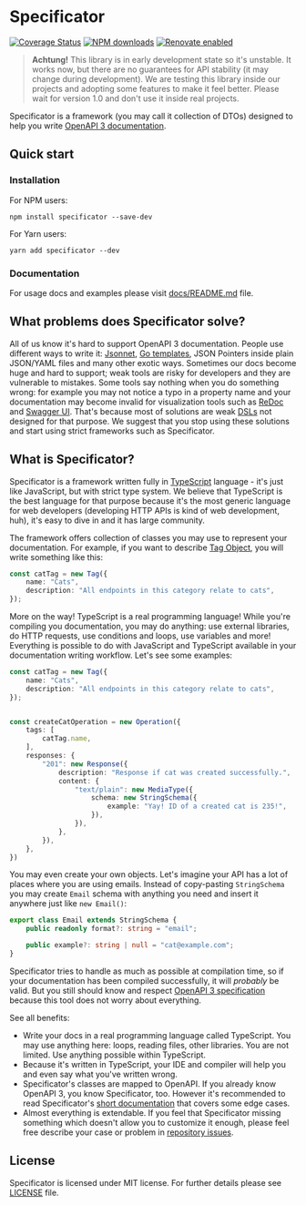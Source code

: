 # Specificator

[![Coverage Status](https://coveralls.io/repos/github/neluzhin/specificator/badge.svg?branch=master)](https://coveralls.io/github/neluzhin/specificator?branch=master)
[![NPM downloads](https://img.shields.io/npm/dm/specificator.svg)](https://www.npmjs.com/package/specificator)
[![Renovate enabled](https://img.shields.io/badge/renovate-enabled-brightgreen.svg?maxAge=604800)](https://renovatebot.com/)

> **Achtung!** This library is in early development state so it's unstable. It works now, but there are no guarantees for API stability (it may change during development). We are testing this library inside our projects and adopting some features to make it feel better. Please wait for version 1.0 and don't use it inside real projects.

Specificator is a framework (you may call it collection of DTOs) designed to help you write [OpenAPI 3 documentation](https://github.com/OAI/OpenAPI-Specification/tree/master/versions).

## Quick start

### Installation

For NPM users:

```
npm install specificator --save-dev
```

For Yarn users:

```
yarn add specificator --dev
```

### Documentation

For usage docs and examples please visit [docs/README.md](docs/README.md) file.

## What problems does Specificator solve?

All of us know it's hard to support OpenAPI 3 documentation. People use different ways to write it: [Jsonnet](https://jsonnet.org/), [Go templates](https://golang.org/pkg/text/template/), JSON Pointers inside plain JSON/YAML files and many other exotic ways. Sometimes our docs become huge and hard to support; weak tools are risky for developers and they are vulnerable to mistakes. Some tools say nothing when you do something wrong: for example you may not notice a typo in a property name and your documentation may become invalid for visualization tools such as [ReDoc](https://github.com/Rebilly/ReDoc) and [Swagger UI](https://github.com/swagger-api/swagger-ui). That's because most of solutions are weak [DSLs](https://en.wikipedia.org/wiki/Domain-specific_language) not designed for that purpose. We suggest that you stop using these solutions and start using strict frameworks such as Specificator.

## What is Specificator?

Specificator is a framework written fully in [TypeScript](https://www.typescriptlang.org/) language - it's just like JavaScript, but with strict type system. We believe that TypeScript is the best language for that purpose because it's the most generic language for web developers (developing HTTP APIs is kind of web development, huh), it's easy to dive in and it has large community.

The framework offers collection of classes you may use to represent your documentation. For example, if you want to describe [Tag Object](https://github.com/OAI/OpenAPI-Specification/blob/master/versions/3.0.2.md#tagObject), you will write something like this:

```typescript
const catTag = new Tag({
    name: "Cats",
    description: "All endpoints in this category relate to cats",
});
```

More on the way! TypeScript is a real programming language! While you're compiling you documentation, you may do anything: use external libraries, do HTTP requests, use conditions and loops, use variables and more! Everything is possible to do with JavaScript and TypeScript available in your documentation writing workflow. Let's see some examples:

```typescript
const catTag = new Tag({
    name: "Cats",
    description: "All endpoints in this category relate to cats",
});


const createCatOperation = new Operation({
    tags: [
        catTag.name,
    ],
    responses: {
        "201": new Response({
            description: "Response if cat was created successfully.",
            content: {
                "text/plain": new MediaType({
                    schema: new StringSchema({
                        example: "Yay! ID of a created cat is 235!",
                    }),
                }),
            },
        }),
    },
})
```

You may even create your own objects. Let's imagine your API has a lot of places where you are using emails. Instead of copy-pasting `StringSchema` you may create `Email` schema with anything you need and insert it anywhere just like `new Email()`:

```typescript
export class Email extends StringSchema {
    public readonly format?: string = "email";

    public example?: string | null = "cat@example.com";
}
```

Specificator tries to handle as much as possible at compilation time, so if your documentation has been compiled successfully, it will *probably* be valid. But you still should know and respect [OpenAPI 3 specification](https://github.com/OAI/OpenAPI-Specification/tree/master/versions) because this tool does not worry about everything.

See all benefits:

* Write your docs in a real programming language called TypeScript. You may use anything here: loops, reading files, other libraries. You are not limited. Use anything possible within TypeScript.
* Because it's written in TypeScript, your IDE and compiler will help you and even say what you've written wrong.
* Specificator's classes are mapped to OpenAPI. If you already know OpenAPI 3, you know Specificator, too. However it's recommended to read Specificator's [short documentation](docs/README.md) that covers some edge cases.
* Almost everything is extendable. If you feel that Specificator missing something which doesn't allow you to customize it enough, please feel free describe your case or problem in [repository issues](https://github.com/neluzhin/specificator/issues). 

## License

Specificator is licensed under MIT license. For further details please see [LICENSE](LICENSE) file.
